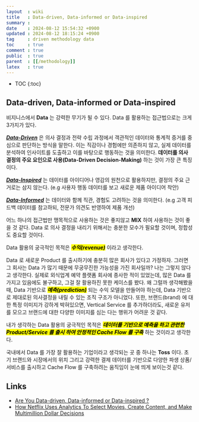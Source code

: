 ```yaml
---
layout  : wiki
title   : Data-driven, Data-informed or Data-inspired
summary : 
date    : 2024-08-12 15:54:32 +0900
updated : 2024-08-12 18:15:24 +0900
tag     : driven methodology data
toc     : true
comment : true
public  : true
parent  : [[/methodology]]
latex   : true
---
```

* TOC
{:toc}

## Data-driven, Data-informed or Data-inspired

비지니스에서 __Data__ 는 강력한 무기가 될 수 있다. Data 를 활용하는 접근법으로는 크게 3가지가 있다.

___[Data-Driven](#)___ 은 의사 결정과 전략 수립 과정에서 객관적인 데이터와 통계적 증거를 중심으로 판단하는 방식을 말한다. 이는 직감이나 경험에만 의존하지 않고, 실제 데이터를 분석하여 인사이트를 도출하고 이를 바탕으로 행동하는 것을 의미한다.
__데이터를 의사 결정의 주요 요인으로 사용(Data-Driven Decision-Making)__ 하는 것이 가장 큰 특징이다.

___[Data-Inspired](#)___ 는 데이터를 아이디어나 영감의 원천으로 활용하지만, 결정의 주요 근거로는 삼지 않는다. (e.g 사용자 행동 데이터를 보고 새로운 제품 아이디어 착안)

___[Data-Informed](#)___ 는 데이터와 함께 직관, 경험도 고려하는 것을 의미한다. (e.g 고객 피드백 데이터를 참고하되, 전문가 의견도 반영하여 제품 개선)

어느 하나의 접근법만 맹목적으로 사용하는 것은 좋지않고 __MIX__ 하여 사용하는 것이 좋을 것 같다. Data 로 의사 결정을 내리기 위해서는 충분한 모수가 필요할 것이며, 정합성도 중요할 것이다.

Data 활용의 궁극적인 목적은 <mark><em><strong>수익(revenue)</strong></em></mark> 이라고 생각한다.

Data 로 새로운 Product 를 출시하기에 충분히 많은 회사가 있다고 가정하자. 그러면 그 회사는 Data 가 많기 때문에 무궁무진한 가능성을 가진 회사일까?
나는 그렇지 않다고 생각한다. 실제로 외식업계 예약 플랫폼 회사에 종사한 적이 있었는데, 많은 Data 를 가지고 있음에도 불구하고, 그걸 잘 활용하진 못한 케이스를 봤다. 왜 그럴까 생각해봤을때, Data 기반으로 <mark><em><strong>예측(prediction)</strong></em></mark> 되는 수익 모델을 만들어야 하는데, Data 기반으로 제대로된 의사결정을 내릴 수 있는 조직 구조가 아니었다.
또한, 브랜드(brand) 에 대한 특정 이미지가 강하게 박혀있으면, Vertical Service 를 추가하더라도, 새로운 유저를 모으고 브랜드에 대한 다양한 이미지를 심는 다는 행위가 어려운 것 같다.

내가 생각하는 Data 활용의 궁극적인 목적은 <mark><em><strong>데이터를 기반으로 예측을 하고 관련한 Product/Service 를 출시 하여 안정적인 Cache Flow 를 구축</strong></em></mark> 하는 것이라고 생각한다.

국내에서 Data 를 가장 잘 활용하는 기업이라고 생각되는 곳 중 하나는 __Toss__ 이다. 초기 브랜드와 시장에서의 위치 그리고 강력한 결제 데이터를 기반으로 다양한 파생 상품/서비스를 출시하고 Cache Flow 를 구축하려는 움직임이 눈에 띄게 보이는것 같다.

## Links

- [Are You Data-driven, Data-informed or Data-inspired ?](https://amplitude.com/blog/data-driven-data-informed-data-inspired)
- [How Netflix Uses Analytics To Select Movies, Create Content, and Make Multimillion Dollar Decisions](https://neilpatel.com/blog/how-netflix-uses-analytics/)